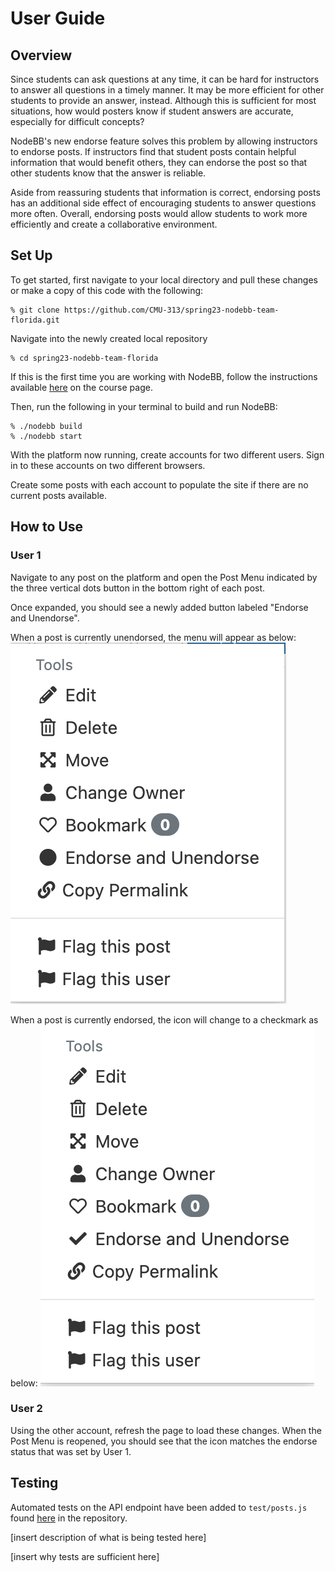 # User Guide

## Overview

Since students can ask questions at any time, it can be hard for instructors to answer all questions in a timely manner. It may be more efficient for other students to provide an answer, instead. Although this is sufficient for most situations, how would posters know if student answers are accurate, especially for difficult concepts?

NodeBB's new endorse feature solves this problem by allowing instructors to endorse posts. If instructors find that student posts contain helpful information that would benefit others, they can endorse the post so that other students know that the answer is reliable.

Aside from reassuring students that information is correct, endorsing posts has an additional side effect of encouraging students to answer questions more often. Overall, endorsing posts would allow students to work more efficiently and create a collaborative environment.

## Set Up

To get started, first navigate to your local directory and pull these changes or make a copy of this code with the following:

```
% git clone https://github.com/CMU-313/spring23-nodebb-team-florida.git
```

Navigate into the newly created local repository

```
% cd spring23-nodebb-team-florida
```

If this is the first time you are working with NodeBB, follow the instructions available [here](https://cmu-313.github.io/projects/P1/#getting-started) on the course page.

Then, run the following in your terminal to build and run NodeBB:

```
% ./nodebb build
% ./nodebb start
```

With the platform now running, create accounts for two different users. Sign in to these accounts on two different browsers.

Create some posts with each account to populate the site if there are no current posts available.

## How to Use

### User 1

Navigate to any post on the platform and open the Post Menu indicated by the three vertical dots button in the bottom right of each post.

Once expanded, you should see a newly added button labeled "Endorse and Unendorse".

When a post is currently unendorsed, the menu will appear as below:
![image](./postmenu_unendorsed.png)

When a post is currently endorsed, the icon will change to a checkmark as below:
![image](./postmenu_endorsed.png)

### User 2

Using the other account, refresh the page to load these changes. When the Post Menu is reopened, you should see that the icon matches the endorse status that was set by User 1.

## Testing

Automated tests on the API endpoint have been added to `test/posts.js` found [here](https://github.com/CMU-313/spring23-nodebb-team-florida/blob/main/test/posts.js) in the repository.

[insert description of what is being tested here]

[insert why tests are sufficient here]